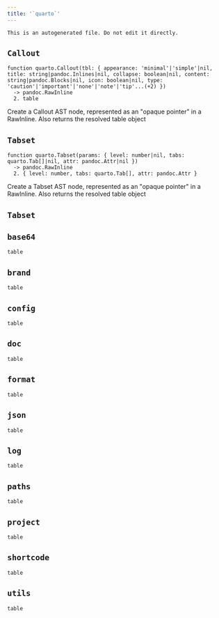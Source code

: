 ```yaml
---
title: '`quarto`'
---
```


```{=comment}
This is an autogenerated file. Do not edit it directly.
```


## `Callout`

```
function quarto.Callout(tbl: { appearance: 'minimal'|'simple'|nil, title: string|pandoc.Inlines|nil, collapse: boolean|nil, content: string|pandoc.Blocks|nil, icon: boolean|nil, type: 'caution'|'important'|'none'|'note'|'tip'...(+2) })
  -> pandoc.RawInline
  2. table
```

Create a Callout AST node, represented as an "opaque pointer" in a RawInline. Also returns the resolved table object




## `Tabset`

```
function quarto.Tabset(params: { level: number|nil, tabs: quarto.Tab[]|nil, attr: pandoc.Attr|nil })
  -> pandoc.RawInline
  2. { level: number, tabs: quarto.Tab[], attr: pandoc.Attr }
```

Create a Tabset AST node, represented as an "opaque pointer" in a RawInline. Also returns the resolved table object



## `Tabset`


## `base64`

```
table
```


## `brand`

```
table
```


## `config`

```
table
```


## `doc`

```
table
```


## `format`

```
table
```


## `json`

```
table
```


## `log`

```
table
```


## `paths`

```
table
```


## `project`

```
table
```


## `shortcode`

```
table
```


## `utils`

```
table
```
